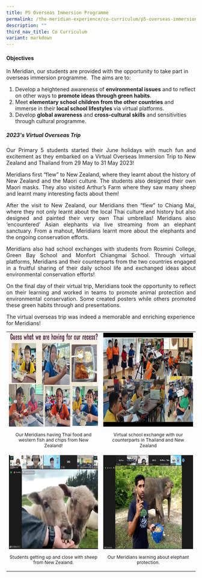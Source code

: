 ```yaml
---
title: P5 Overseas Immersion Programme
permalink: /the-meridian-experience/co-curriculum/p5-overseas-immersion-programme/
description: ""
third_nav_title: Co Curriculum
variant: markdown
---
```

#### Objectives

In Meridian, our students are provided with the opportunity to take part in overseas immersion programme.&nbsp; The aims are to:

<ol>
	<li>Develop a heightened awareness of <b>environmental issues</b> and to reflect on other ways to <b>promote ideas through green habits</b>.</li>
	<li>Meet <b>elementary school children from the other countries</b> and immerse in their <b>local school lifestyles</b> via virtual platforms.</li>
	<li>Develop <b>global awareness</b> and <b>cross-cultural skills</b> and sensitivities through cultural programme.</li>
</ol>

<h5>2023's Virtual Overseas Trip</h5>

<p align="justify">Our Primary 5 students started their June holidays with much fun and excitement as they embarked on a Virtual Overseas Immersion Trip to New Zealand and Thailand from 29 May to 31 May 2023!</p>

<p align="justify">Meridians first “flew” to New Zealand, where they learnt about the history of New Zealand and the Maori culture. The students also designed their own Maori masks. They also visited Arthur’s Farm where they saw many sheep and learnt many interesting facts about them!</p>

<p align="justify">After the visit to New Zealand, our Meridians then “flew” to Chiang Mai, where they not only learnt about the local Thai culture and history but also designed and painted their very own Thai umbrellas! Meridians also ‘encountered’ Asian elephants via live streaming from an elephant sanctuary. From a mahout, Meridians learnt more about the elephants and the ongoing conservation efforts.</p>

<p align="justify">Meridians also had school exchanges with students from Rosmini College, Green Bay School and Monfort Chiangmai School. Through virtual platforms, Meridians and their counterparts from the two countries engaged in a fruitful sharing of their daily school life and exchanged ideas about environmental conservation efforts!</p>

<p align="justify">On the final day of their virtual trip, Meridians took the opportunity to reflect on their learning and worked in teams to promote animal protection and environmental conservation. Some created posters while others promoted these green habits through and presentations.

The virtual overseas trip was indeed a memorable and enriching experience for Meridians!</p>

<table style="width:100%">

  <tbody><tr>
    <td><img src="/images/The%20Meridian%20Experience/P5%20Overseas/2023Overseas_1.jpg" style="width:380px;height:250px;float:center"><p style="line-height:1.2em; font-size: 12px; text-align:center;">Our Meridians having Thai food and western fish and chips from New Zealand!</p></td>
    <td><img src="/images/The%20Meridian%20Experience/P5%20Overseas/2023Overseas_2.jpg" style="width:380px;height:250px;float:center"><p style="line-height:1.2em; font-size: 12px; text-align:center;">Virtual school exchange with our counterparts in Thailand and New Zealand</p></td>
  </tr>
		<tr>
    <td><img src="/images/The%20Meridian%20Experience/P5%20Overseas/2023Overseas_3.jpg" style="width:380px;height:250px;float:center"><p style="line-height:1.2em; font-size: 12px; text-align:center;">Students getting up and close with sheep from New Zealand.</p></td>
    <td><img src="/images/The%20Meridian%20Experience/P5%20Overseas/2023Overseas_4.jpg" style="width:380px;height:250px;float:center"><p style="line-height:1.2em; font-size: 12px; text-align:center;">Our Meridians learning about elephant protection.</p></td>
  </tr>
</tbody></table>